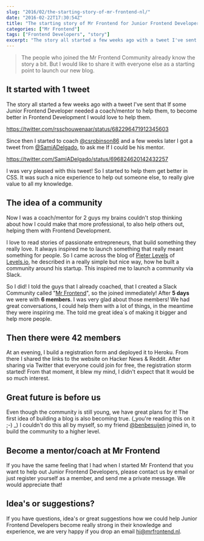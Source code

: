 ```yaml
---
slug: "2016/02/the-starting-story-of-mr-frontend-nl/"
date: "2016-02-22T17:30:54Z"
title: "The starting story of Mr Frontend for Junior Frontend Developers"
categories: ["Mr Frontend"]
tags: ["Frontend Developers", "story"]
excerpt: "The story all started a few weeks ago with a tweet I've sent that If some Junior Frontend Developer..."
---
```


> The people who joined the Mr Frontend Community already know the story a bit. But I would like to share it with everyone else as a starting point to launch our new blog.

## It started with 1 tweet

The story all started a few weeks ago with a tweet I've sent that If some Junior Frontend Developer needed a coach/mentor to help them, to become better in Frontend Development I would love to help them.

https://twitter.com/rsschouwenaar/status/682296471912345603

Since then I started to coach [@csrobinson86](https://twitter.com/csrobinson86) and a few weeks later I got a tweet from [@SamiADelgado](https://twitter.com/SamiADelgado), to ask me If I could be his mentor.

https://twitter.com/SamiADelgado/status/696824620142432257

I was very pleased with this tweet! So I started to help them get better in CSS. It was such a nice experience to help out someone else, to really give value to all my knowledge.

## The idea of a community

Now I was a coach/mentor for 2 guys my brains couldn't stop thinking about how I could make that more professional, to also help others out, helping them with Frontend Development.

I love to read stories of passionate entrepreneurs, that build something they really love. It always inspired me to launch something that really meant something for people. So I came across the blog of [Pieter Levels](https://twitter.com/@levelsio) of [Levels.io](https://levels.io/build-a-community-around-your-startup/), he described in a really simple but nice way, how he built a community around his startup. This inspired me to launch a community via Slack.

So I did! I told the guys that I already coached, that I created a Slack Community called "[Mr Frontend](http://mrfrontend.nl/)", so the joined immediately! After **5 days** we were with **6 members**. I was very glad about those members! We had great conversations, I could help them with a lot of things, in the meantime they were inspiring me. The told me great idea´s of making it bigger and help more people.

## Then there were 42 members

At an evening, I build a registration form and deployed it to Heroku. From there I shared the links to the website on Hacker News & Reddit. After sharing via Twitter that everyone could join for free, the registration storm started! From that moment, it blew my mind, I didn't expect that It would be so much interest.

## Great future is before us

Even though the community is still young, we have great plans for it! The first idea of building a blog is also becoming true. (_you're reading this on it ;-) _) I couldn't do this all by myself, so my friend [@benbesuijen](https://twitter.com/benbesuijen) joined in, to build the community to a higher level.

## Become a mentor/coach at Mr Frontend

If you have the same feeling that I had when I started Mr Frontend that you want to help out Junior Frontend Developers, please contact us by email or just register yourself as a member, and send me a private message. We would appreciate that!

## Idea's or suggestions?

If you have questions, idea's or great suggestions how we could help Junior Frontend Developers become really strong in their knowledge and experience, we are very happy if you drop an email [hi@mrfrontend.nl](mailto:hi@mrfrontend.nl).